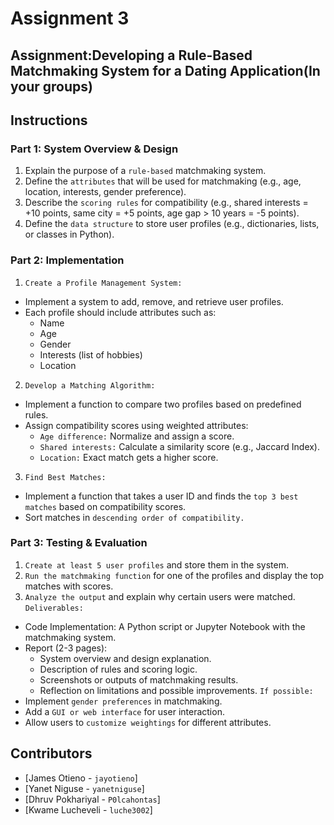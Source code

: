 # Assignment 3
## Assignment:Developing a Rule-Based Matchmaking System for a Dating Application(In your groups)
## Instructions

### Part 1: System Overview & Design
1. Explain the purpose of a `rule-based` matchmaking system.
2. Define the `attributes` that will be used for matchmaking (e.g., age, location, interests, gender preference).
3. Describe the `scoring rules` for compatibility (e.g., shared interests = +10 points, same city = +5 points, age gap > 10 years = -5 points).
4. Define the `data structure` to store user profiles (e.g., dictionaries, lists, or classes in Python).

### Part 2: Implementation
1. `Create a Profile Management System:`
- Implement a system to add, remove, and retrieve user profiles.
- Each profile should include attributes such as:
  - Name
  - Age
  - Gender
  - Interests (list of hobbies)
  - Location
2. `Develop a Matching Algorithm:`
- Implement a function to compare two profiles based on predefined rules.
- Assign compatibility scores using weighted attributes:
  - `Age difference:` Normalize and assign a score.
  - `Shared interests:` Calculate a similarity score (e.g., Jaccard Index).
  - `Location:` Exact match gets a higher score.
3. `Find Best Matches:`
- Implement a function that takes a user ID and finds the `top 3 best matches` based on compatibility scores.
- Sort matches in `descending order of compatibility.`

### Part 3: Testing & Evaluation
1. `Create at least 5 user profiles` and store them in the system.
2. `Run the matchmaking function` for one of the profiles and display the top matches with scores.
3. `Analyze the output` and explain why certain users were matched.
`Deliverables:`
- Code Implementation: A Python script or Jupyter Notebook with the matchmaking system.
- Report (2-3 pages):
  - System overview and design explanation.
  - Description of rules and scoring logic.
  - Screenshots or outputs of matchmaking results.
  - Reflection on limitations and possible improvements.
`If possible:`
- Implement `gender preferences` in matchmaking.
- Add a `GUI or web interface` for user interaction.
- Allow users to `customize weightings` for different attributes.

## Contributors
- [James Otieno - `jayotieno`]
- [Yanet Niguse - `yanetniguse`]
- [Dhruv Pokhariyal - `P0lcahontas`]
- [Kwame Lucheveli - `luche3002`]